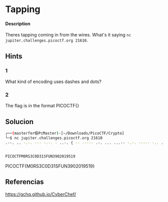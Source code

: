 # Tapping

#### Description
Theres tapping coming in from the wires. What's it saying `nc jupiter.challenges.picoctf.org 21610`.

## Hints
### 1
What kind of encoding uses dashes and dots?
### 2
The flag is in the format PICOCTF{}

## Solucion


```bash
┌──(masterfer㉿PcMaster)-[~/Downloads/PicoCTF/Crypto]
└─$ nc jupiter.challenges.picoctf.org 21610 
.--. .. -.-. --- -.-. - ..-. { -- ----- .-. ... ...-- -.-. ----- -.. ...-- .---- ... ..-. ..- -. ...-- ----. ----- ..--- ----- .---- ----. ..... .---- ----. } 


PICOCTFM0RS3C0D31SFUN3902019519
```

PICOCTF{M0RS3C0D31SFUN3902019519}

## Referencias
https://gchq.github.io/CyberChef/
